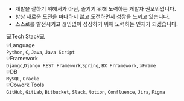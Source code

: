 - 개발을 잘하기 위해서가 아닌, 즐기기 위해 노력하는 개발자 권오민입니다.
- 항상 새로운 도전을 마다하지 않고 도전하면서 성장을 느끼고 있습니다.
- 스스로를 발전시키고 끊임없이 성장하기 위해 노력하는 인재가 되겠습니다.

💻Tech Stack💻  
💡Language  
`Python`, `C`, `Java`, `Java Script`   
💡Framework  
`Django`,`Django REST Framework`,`Spring`, `BX Frramework`, `xFrame`   
💡DB  
`MySQL`, `Oracle`   
💡Cowork Tools  
`GitHub`, `GitLab`, `Bitbucket`, `Slack`, `Notion`, `Confluence`, `Jira`, `Figma`